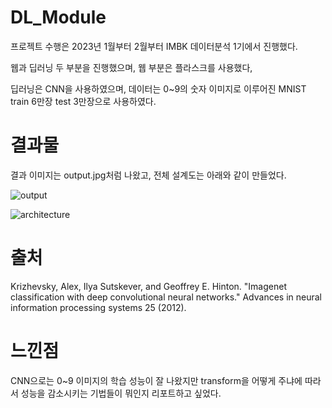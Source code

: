 # DL_Module 


프로젝트 수행은 2023년 1월부터 2월부터 IMBK 데이터분석 1기에서 진행했다.

웹과 딥러닝 두 부분을 진행했으며, 웹 부분은 플라스크를 사용했다, 

딥러닝은 CNN을 사용하였으며, 데이터는 0~9의 숫자 이미지로 이루어진 MNIST train 6만장 test 3만장으로 사용하였다. 

# 결과물
결과 이미지는 output.jpg처럼 나왔고, 전체 설계도는 아래와 같이 만들었다. 

![output](https://github.com/user-attachments/assets/96d31da4-c9ea-41b2-a2ce-017aaa81ad90)

![architecture](https://github.com/user-attachments/assets/a217168d-f9d2-4577-bc6d-e1ad7a53d02a)

# 출처
Krizhevsky, Alex, Ilya Sutskever, and Geoffrey E. Hinton. "Imagenet classification with deep convolutional neural networks." Advances in neural information processing systems 25 (2012).

# 느낀점
CNN으로는 0~9 이미지의 학습 성능이 잘 나왔지만 transform을 어떻게 주냐에 따라서 성능을 감소시키는 기법들이 뭐인지 리포트하고 싶었다.
